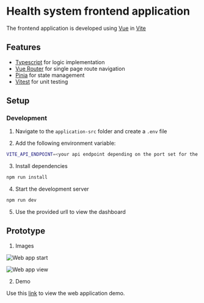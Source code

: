 # Health system frontend application

The frontend application is developed using [Vue](https://vuejs.org/) in [Vite]()

## Features

- [Typescript](https://www.typescriptlang.org/) for logic implementation
- [Vue Router](https://router.vuejs.org/) for single page route navigation
- [Pinia](https://pinia.vuejs.org/) for state management
- [Vitest](https://vitest.dev/) for unit testing

## Setup

### Development

1. Navigate to the `application-src` folder and create a `.env` file

2. Add the following environment variable:

```sh
VITE_API_ENDPOINT=<your api endpoint depending on the port set for the backend service>, e.g http://localhost:3000
```

3. Install dependencies

```sh
npm run install
```

4. Start the development server

```sh
npm run dev
```

5. Use the provided urll to view the dashboard

## Prototype

1. Images

![Web app start]([http://url/to/img.png](https://github.com/silasjimmy/health-information-system/blob/development/frontend/frontend-app-running.png))

![Web app view]([http://url/to/img.png](https://github.com/silasjimmy/health-information-system/blob/development/frontend/frontend-web-app.png)) 

2. Demo

Use this [link](https://youtu.be/EPeGtzcp4cs) to view the web application demo.
